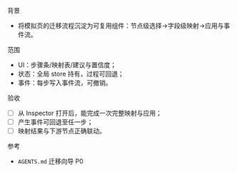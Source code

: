 背景

- 将模拟页的迁移流程沉淀为可复用组件：节点级选择→字段级映射→应用与事件流。

范围

- UI：步骤条/映射表/建议与置信度；
- 状态：全局 store 持有，过程可回退；
- 事件：每步写入事件流，可撤销。

验收

- [ ] 从 Inspector 打开后，能完成一次完整映射与应用；
- [ ] 产生事件可回退至任一步；
- [ ] 映射结果与下游节点正确联动。

参考

- `AGENTS.md` 迁移向导 P0
